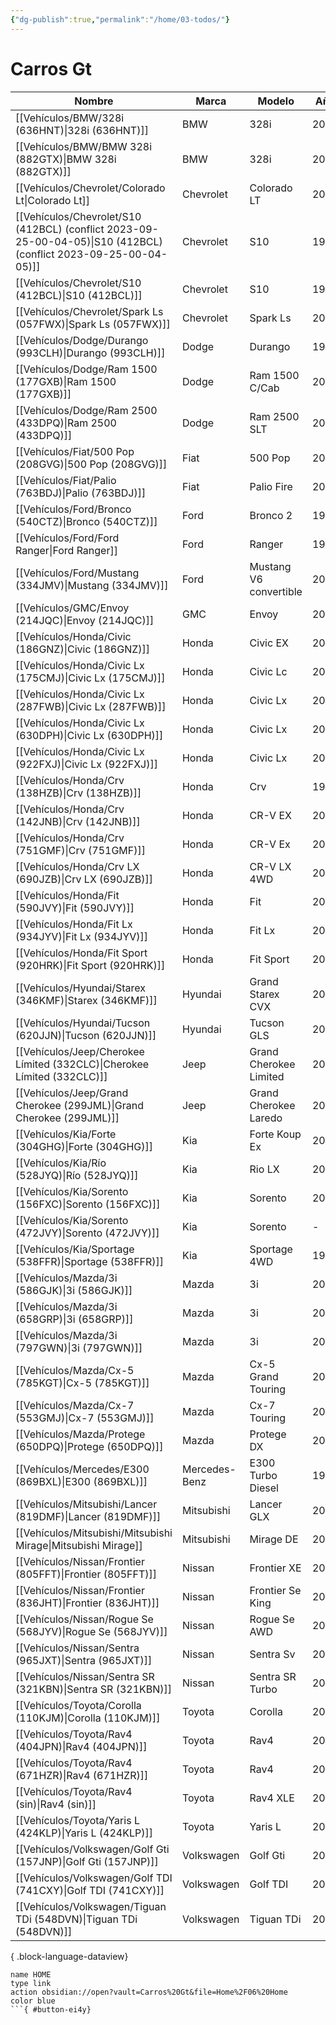 ```yaml
---
{"dg-publish":true,"permalink":"/home/03-todos/"}
---
```




# Carros Gt


| Nombre                                                                                                              | Marca         | Modelo                 | Año  |
| ------------------------------------------------------------------------------------------------------------------- | ------------- | ---------------------- | ---- |
| [[Vehículos/BMW/328i (636HNT)\|328i (636HNT)]]                                                                   | BMW           | 328i                   | 2008 |
| [[Vehículos/BMW/BMW 328i (882GTX)\|BMW 328i (882GTX)]]                                                           | BMW           | 328i                   | 2011 |
| [[Vehículos/Chevrolet/Colorado Lt\|Colorado Lt]]                                                                 | Chevrolet     | Colorado LT            | 2007 |
| [[Vehículos/Chevrolet/S10 (412BCL) (conflict 2023-09-25-00-04-05)\|S10 (412BCL) (conflict 2023-09-25-00-04-05)]] | Chevrolet     | S10                    | 1999 |
| [[Vehículos/Chevrolet/S10 (412BCL)\|S10 (412BCL)]]                                                               | Chevrolet     | S10                    | 1999 |
| [[Vehículos/Chevrolet/Spark Ls (057FWX)\|Spark Ls (057FWX)]]                                                     | Chevrolet     | Spark Ls               | 2014 |
| [[Vehículos/Dodge/Durango (993CLH)\|Durango (993CLH)]]                                                           | Dodge         | Durango                | 1998 |
| [[Vehículos/Dodge/Ram 1500 (177GXB)\|Ram 1500 (177GXB)]]                                                         | Dodge         | Ram 1500 C/Cab         | 2016 |
| [[Vehículos/Dodge/Ram 2500 (433DPQ)\|Ram 2500 (433DPQ)]]                                                         | Dodge         | Ram 2500 SLT           | 2008 |
| [[Vehículos/Fiat/500 Pop (208GVG)\|500 Pop (208GVG)]]                                                            | Fiat          | 500 Pop                | 2012 |
| [[Vehículos/Fiat/Palio (763BDJ)\|Palio (763BDJ)]]                                                                | Fiat          | Palio Fire             | 2005 |
| [[Vehículos/Ford/Bronco (540CTZ)\|Bronco (540CTZ)]]                                                              | Ford          | Bronco 2               | 1988 |
| [[Vehículos/Ford/Ford Ranger\|Ford Ranger]]                                                                      | Ford          | Ranger                 | 1993 |
| [[Vehículos/Ford/Mustang (334JMV)\|Mustang (334JMV)]]                                                            | Ford          | Mustang V6 convertible | 2014 |
| [[Vehículos/GMC/Envoy (214JQC)\|Envoy (214JQC)]]                                                                 | GMC           | Envoy                  | 2008 |
| [[Vehículos/Honda/Civic (186GNZ)\|Civic (186GNZ)]]                                                               | Honda         | Civic EX               | 2012 |
| [[Vehículos/Honda/Civic Lx (175CMJ)\|Civic Lx (175CMJ)]]                                                         | Honda         | Civic Lc               | 2003 |
| [[Vehículos/Honda/Civic Lx (287FWB)\|Civic Lx (287FWB)]]                                                         | Honda         | Civic Lx               | 2007 |
| [[Vehículos/Honda/Civic Lx (630DPH)\|Civic Lx (630DPH)]]                                                         | Honda         | Civic Lx               | 2000 |
| [[Vehículos/Honda/Civic Lx (922FXJ)\|Civic Lx (922FXJ)]]                                                         | Honda         | Civic Lx               | 2004 |
| [[Vehículos/Honda/Crv (138HZB)\|Crv (138HZB)]]                                                                   | Honda         | Crv                    | 1997 |
| [[Vehículos/Honda/Crv (142JNB)\|Crv (142JNB)]]                                                                   | Honda         | CR-V EX                | 2002 |
| [[Vehículos/Honda/Crv (751GMF)\|Crv (751GMF)]]                                                                   | Honda         | CR-V Ex                | 2005 |
| [[Vehículos/Honda/Crv LX (690JZB)\|Crv LX (690JZB)]]                                                             | Honda         | CR-V LX 4WD            | 2015 |
| [[Vehículos/Honda/Fit (590JVY)\|Fit (590JVY)]]                                                                   | Honda         | Fit                    | 2008 |
| [[Vehículos/Honda/Fit Lx (934JYV)\|Fit Lx (934JYV)]]                                                             | Honda         | Fit Lx                 | 2017 |
| [[Vehículos/Honda/Fit Sport (920HRK)\|Fit Sport (920HRK)]]                                                       | Honda         | Fit Sport              | 2008 |
| [[Vehículos/Hyundai/Starex (346KMF)\|Starex (346KMF)]]                                                           | Hyundai       | Grand Starex CVX       | 2010 |
| [[Vehículos/Hyundai/Tucson (620JJN)\|Tucson (620JJN)]]                                                           | Hyundai       | Tucson GLS             | 2014 |
| [[Vehículos/Jeep/Cherokee Límited (332CLC)\|Cherokee Límited (332CLC)]]                                          | Jeep          | Grand Cherokee Limited | 2004 |
| [[Vehículos/Jeep/Grand Cherokee (299JML)\|Grand Cherokee (299JML)]]                                              | Jeep          | Grand Cherokee Laredo  | 2006 |
| [[Vehículos/Kia/Forte (304GHG)\|Forte (304GHG)]]                                                                 | Kia           | Forte Koup Ex          | 2013 |
| [[Vehículos/Kia/Río (528JYQ)\|Río (528JYQ)]]                                                                     | Kia           | Rio LX                 | 2016 |
| [[Vehículos/Kia/Sorento (156FXC)\|Sorento (156FXC)]]                                                             | Kia           | Sorento                | 2012 |
| [[Vehículos/Kia/Sorento (472JVY)\|Sorento (472JVY)]]                                                             | Kia           | Sorento                | \-   |
| [[Vehículos/Kia/Sportage (538FFR)\|Sportage (538FFR)]]                                                           | Kia           | Sportage 4WD           | 1999 |
| [[Vehículos/Mazda/3i (586GJK)\|3i (586GJK)]]                                                                     | Mazda         | 3i                     | 2006 |
| [[Vehículos/Mazda/3i (658GRP)\|3i (658GRP)]]                                                                     | Mazda         | 3i                     | 2012 |
| [[Vehículos/Mazda/3i (797GWN)\|3i (797GWN)]]                                                                     | Mazda         | 3i                     | 2010 |
| [[Vehículos/Mazda/Cx-5 (785KGT)\|Cx-5 (785KGT)]]                                                                 | Mazda         | Cx-5 Grand Touring     | 2018 |
| [[Vehículos/Mazda/Cx-7 (553GMJ)\|Cx-7 (553GMJ)]]                                                                 | Mazda         | Cx-7 Touring           | 2008 |
| [[Vehículos/Mazda/Protege (650DPQ)\|Protege (650DPQ)]]                                                           | Mazda         | Protege DX             | 2000 |
| [[Vehículos/Mercedes/E300 (869BXL)\|E300 (869BXL)]]                                                              | Mercedes-Benz | E300 Turbo Diesel      | 1999 |
| [[Vehículos/Mitsubishi/Lancer (819DMF)\|Lancer (819DMF)]]                                                        | Mitsubishi    | Lancer GLX             | 2008 |
| [[Vehículos/Mitsubishi/Mitsubishi Mirage\|Mitsubishi Mirage]]                                                    | Mitsubishi    | Mirage DE              | 2000 |
| [[Vehículos/Nissan/Frontier (805FFT)\|Frontier (805FFT)]]                                                        | Nissan        | Frontier XE            | 2001 |
| [[Vehículos/Nissan/Frontier (836JHT)\|Frontier (836JHT)]]                                                        | Nissan        | Frontier Se King       | 2008 |
| [[Vehículos/Nissan/Rogue Se (568JYV)\|Rogue Se (568JYV)]]                                                        | Nissan        | Rogue Se AWD           | 2013 |
| [[Vehículos/Nissan/Sentra (965JXT)\|Sentra (965JXT)]]                                                            | Nissan        | Sentra Sv              | 2014 |
| [[Vehículos/Nissan/Sentra SR (321KBN)\|Sentra SR (321KBN)]]                                                      | Nissan        | Sentra SR Turbo        | 2017 |
| [[Vehículos/Toyota/Corolla (110KJM)\|Corolla (110KJM)]]                                                          | Toyota        | Corolla                | 2016 |
| [[Vehículos/Toyota/Rav4 (404JPN)\|Rav4 (404JPN)]]                                                                | Toyota        | Rav4                   | 2001 |
| [[Vehículos/Toyota/Rav4 (671HZR)\|Rav4 (671HZR)]]                                                                | Toyota        | Rav4                   | 2001 |
| [[Vehículos/Toyota/Rav4 (sin)\|Rav4 (sin)]]                                                                      | Toyota        | Rav4 XLE               | 2022 |
| [[Vehículos/Toyota/Yaris L (424KLP)\|Yaris L (424KLP)]]                                                          | Toyota        | Yaris L                | 2019 |
| [[Vehículos/Volkswagen/Golf Gti (157JNP)\|Golf Gti (157JNP)]]                                                    | Volkswagen    | Golf Gti               | 2013 |
| [[Vehículos/Volkswagen/Golf TDI (741CXY)\|Golf TDI (741CXY)]]                                                    | Volkswagen    | Golf TDI               | 2002 |
| [[Vehículos/Volkswagen/Tiguan TDi (548DVN)\|Tiguan TDi (548DVN)]]                                                | Volkswagen    | Tiguan TDi             | 2010 |

{ .block-language-dataview}

```button
name HOME
type link
action obsidian://open?vault=Carros%20Gt&file=Home%2F06%20Home
color blue
```{ #button-ei4y}


